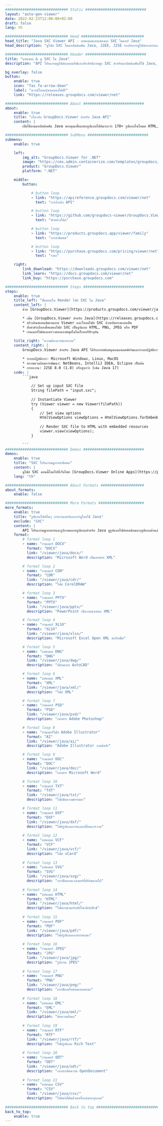 ```yaml
---
############################# Static ############################
layout: "auto-gen-viewer"
date: 2022-02-23T12:00:00+02:00
draft: false
lang: th

############################# Head #############################
head_title: "Java SXC Viewer API - แสดงผลและแสดงผล SXC ในแอป Java"
head_description: "ดูไฟล์ SXC ในแอปพลิเคชัน Java, J2EE, J2SE รองรับการดูไฟล์เอกสารและรูปภาพมากกว่า 170 รูปแบบในโหมด HTML, PDF หรือรูปภาพ พร้อมคุณสมบัติขั้นสูงในการจัดการตัวเลือกการดูเอกสาร"

############################# Header ############################
title: "แสดงผล & ดู SXC ใน Java" 
description: "API โปรแกรมดูไฟล์แบบเนทีฟและประสิทธิภาพสูง SXC สำหรับแอปพลิเคชันที่ใช้ Java, J2EE และ J2SE รองรับคุณสมบัติเพิ่มเติมที่หลากหลายเพื่อปรับแต่งรูปลักษณ์ของรูปแบบเอกสารเอาต์พุต" 

bg_overlay: false
button:
    enable: true
    icon: "fas fa-arrow-down"
    label: "ดาวน์โหลดรุ่นทดลองใช้ฟรี"
    link: "https://releases.groupdocs.com/viewer/net"

############################# About ############################
about:
    enable: true
    title: "เกี่ยวกับ GroupDocs.Viewer สำหรับ Java API" 
    content: |
        เปิดใช้งานแอปพลิเคชัน Java ของคุณเพื่อแสดงรูปแบบไฟล์มากกว่า 170+ รูปแบบในโหมด HTML, PDF หรือรูปภาพโดยใช้ GroupDocs.Viewer สำหรับ Java API โดยไม่ต้องติดตั้งซอฟต์แวร์เพิ่มเติม เช่น Microsoft Office, Apache Open Office, Adobe Acrobat Reader เป็นต้น นักพัฒนาสามารถดูรูปภาพและประเภทเอกสารยอดนิยมทั้งหมดได้อย่างง่ายดาย รวมทั้ง Microsoft Office, OpenDocument, HTML, PDF, Archive, Diagrams, Photoshop, AutoCAD และรูปแบบภาษาโปรแกรมภายในแอปพลิเคชัน Java ด้วย การเรนเดอร์ที่รวดเร็วและมีคุณภาพสูงสุด

############################# SubMenu ############################
submenu:
    enable: true

    left:
        img_alt: "GroupDocs.Viewer for .NET"
        image: "https://cms.admin.containerize.com/templates/groupdocs/images/product-logos/90x90-noborder/groupdocs-viewer-net.png"
        product: "GroupDocs.Viewer"
        platform: ".NET"

    middle:
        button:

            # button loop
            - link: "https://apireference.groupdocs.com/viewer/net"
              text: "การอ้างอิง API"

            # button loop
            - link: "https://github.com/groupdocs-viewer/GroupDocs.Viewer-for-.NET"
              text: "ตัวอย่างโค้ด"

            # button loop
            - link: "https://products.groupdocs.app/viewer/family"
              text: "การสาธิตสด"

            # button loop
            - link: "https://purchase.groupdocs.com/pricing/viewer/net"
              text: "ราคา"

    right:
        link_download: "https://downloads.groupdocs.com/viewer/net"
        link_learn: "https://docs.groupdocs.com/viewer/net"
        link_buy: "https://purchase.groupdocs.com"

############################# Steps ############################
steps:
    enable: true
    title_left: "ขั้นตอนใน Render ไฟล์ SXC ใน Java" 
    content_left: |
        ด้วย [GroupDocs.Viewer](https://products.groupdocs.com/viewer/java/) คุณสามารถแสดง SXC เป็น HTML, JPEG, PNG หรือ PDF ในไม่กี่ขั้นตอน

        * เพิ่ม [GroupDocs.Viewer สำหรับ Java](https://releases.groupdocs.com/viewer/java/) เป็นการพึ่งพาในโครงการของคุณ 
        * สร้างอินสแตนซ์ของคลาส Viewer และโหลดไฟล์ SXC ด้วยเส้นทางแบบเต็ม 
        * ตั้งค่าตัวเลือกเพื่อแสดงไฟล์ SXC เป็นรูปแบบ HTML, PNG, JPEG หรือ PDF 
        * เรนเดอร์ไฟล์และตรวจสอบเอาต์พุตในไดเร็กทอรีปัจจุบัน 
        
    title_right: "ความต้องการของระบบ" 
    content_right: |
        GroupDocs.Viewer สำหรับ Java API ได้รับการสนับสนุนบนแพลตฟอร์มและระบบปฏิบัติการหลักทั้งหมด ก่อนดำเนินการโค้ดด้านล่าง โปรดตรวจสอบว่าคุณได้ติดตั้งข้อกำหนดเบื้องต้นต่อไปนี้ในระบบของคุณแล้ว

        * ระบบปฏิบัติการ: Microsoft Windows, Linux, MacOS 
        * สภาพแวดล้อมการพัฒนา: NetBeans, IntelliJ IDEA, Eclipse เป็นต้น 
        * กรอบงาน: J2SE 8.0 (1.8) หรือสูงกว่า (เช่น Java 17) 
    code: |
        ```java
                        
            // Set up input SXC file
            String filePath = "input.sxc";
        
            // Instantiate Viewer
            try (Viewer viewer = new Viewer(filePath))
            {
            	// Set view options 
            	HtmlViewOptions viewOptions = HtmlViewOptions.forEmbeddedResources();
                    
            	// Render SXC file to HTML with embedded resources
            	viewer.view(viewOptions);
            }
             
        ```
############################# Demos ############################
demos:
    enable: true
    title: "SXC โปรแกรมดูการสาธิตสด"
    content: |
        ดูไฟล์ SXC ตอนนี้โดยไปที่เว็บไซต์ [GroupDocs.Viewer Online Apps](https://products.groupdocs.app/viewer/sxc)
    lang: "th"

############################# About Formats ####################
about_formats:
    enable: false

############################# More Formats #####################
more_formats:
    enable: true
    title: "รูปแบบไฟล์อื่นๆ การเรนเดอร์และการดูโดยใช้ Java"
    exclude: "SXC"
    content: |
        API โปรแกรมดูเอกสารและรูปภาพหลายรูปแบบสำหรับ Java ดูรูปแบบไฟล์ยอดนิยมบางรูปแบบด้านล่างโดยไม่ต้องใช้โปรแกรมดูภายนอก
    format: 
        # format loop 1
        - name: "เรนเดอร์ DOCX"
          format: "DOCX"
          link: "/viewer/java/docx/"
          description: "Microsoft Word เปิดเอกสาร XML" 

        # format loop 2
        - name: "เรนเดอร์ CDR" 
          format: "CDR"
          link: "/viewer/java/cdr/"
          description: "ไฟล์ CorelDRAW" 

        # format loop 3
        - name: "เรนเดอร์ PPTX"
          format: "PPTX"
          link: "/viewer/java/pptx/"
          description: "PowerPoint เปิดงานนำเสนอ XML" 

        # format loop 4
        - name: "เรนเดอร์ XLSX"
          format: "XLSX"
          link: "/viewer/java/xlsx/"
          description: "Microsoft Excel Open XML สเปรดชีต" 

        # format loop 5
        - name: "แสดงผล DWG"
          format: "DWG"
          link: "/viewer/java/dwg/"
          description: "เขียนแบบ AutoCAD"

        # format loop 6
        - name: "แสดงผล XML"
          format: "XML"
          link: "/viewer/java/xml/"
          description: "ไฟล์ XML"

        # format loop 7
        - name: "เรนเดอร์ PSD"
          format: "PSD"
          link: "/viewer/java/psd/"
          description: "เอกสาร Adobe Photoshop"

        # format loop 8
        - name: "เรนเดอร์ไฟล์ Adobe Illustrator"
          format: "AI"
          link: "/viewer/java/ai/"
          description: "Adobe Illustrator งานศิลปะ"

        # format loop 9
        - name: "เรนเดอร์ DOC"
          format: "DOC"
          link: "/viewer/java/doc/"
          description: "เอกสาร Microsoft Word" 

        # format loop 10
        - name: "เรนเดอร์ TXT" 
          format: "TXT"
          link: "/viewer/java/txt/"
          description: "ไฟล์ข้อความธรรมดา" 

        # format loop 11
        - name: "เรนเดอร์ DXF" 
          format: "DXF"
          link: "/viewer/java/dxf/"
          description: "ไฟล์รูปแบบการแลกเปลี่ยนการวาด"  
          
        # format loop 12
        - name: "แสดงผล VCF"
          format: "VCF"
          link: "/viewer/java/vcf/"
          description: "ไฟล์ vCard"  
              
        # format loop 13
        - name: "แสดงผล SVG"
          format: "SVG"
          link: "/viewer/java/svg/"
          description: "กราฟิกแบบเวกเตอร์ที่ปรับขนาดได้" 
          
        # format loop 14
        - name: "แสดงผล HTML"
          format: "HTML"
          link: "/viewer/java/html/"
          description: "ไฟล์ภาษามาร์กอัปไฮเปอร์เท็กซ์" 
          
        # format loop 15
        - name: "เรนเดอร์ PDF"
          format: "PDF"
          link: "/viewer/java/pdf/"
          description: "ไฟล์รูปแบบเอกสารพกพา"
          
        # format loop 16
        - name: "เรนเดอร์ JPEG"
          format: "JPG"
          link: "/viewer/java/jpg/"
          description: "รูปภาพ JPEG"
          
        # format loop 17
        - name: "เรนเดอร์ PNG"
          format: "PNG"
          link: "/viewer/java/png/"
          description: "กราฟิกเครือข่ายแบบพกพา" 
          
        # format loop 18
        - name: "แสดงผล EML"
          format: "EML"
          link: "/viewer/java/eml/"
          description: "ข้อความอีเมล" 
          
        # format loop 19
        - name: "เรนเดอร์ RTF"
          format: "RTF"
          link: "/viewer/java/rtf/"
          description: "ไฟล์รูปแบบ Rich Text" 
          
        # format loop 20
        - name: "เรนเดอร์ ODT"
          format: "ODT"
          link: "/viewer/java/odt/"
          description: "เอกสารข้อความ OpenDocument" 
          
        # format loop 21
        - name: "แสดงผล CSV"
          format: "CSV"
          link: "/viewer/java/csv/"
          description: "ไฟล์ค่าที่คั่นด้วยเครื่องหมายจุลภาค" 
          
############################# Back to top ###############################
back_to_top:
    enable: true
---
```

